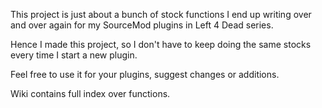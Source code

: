 This project is just about a bunch of stock functions I end up writing over and over again for my SourceMod plugins in Left 4 Dead series.

Hence I made this project, so I don't have to keep doing the same stocks every time I start a new plugin.

Feel free to use it for your plugins, suggest changes or additions.

Wiki contains full index over functions.